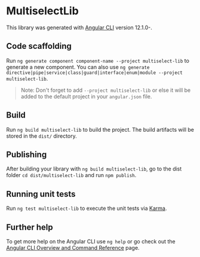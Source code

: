 # MultiselectLib

This library was generated with [Angular CLI](https://github.com/angular/angular-cli) version 12.1.0-.

## Code scaffolding

Run `ng generate component component-name --project multiselect-lib` to generate a new component. You can also use `ng generate directive|pipe|service|class|guard|interface|enum|module --project multiselect-lib`.
> Note: Don't forget to add `--project multiselect-lib` or else it will be added to the default project in your `angular.json` file. 

## Build

Run `ng build multiselect-lib` to build the project. The build artifacts will be stored in the `dist/` directory.

## Publishing

After building your library with `ng build multiselect-lib`, go to the dist folder `cd dist/multiselect-lib` and run `npm publish`.

## Running unit tests

Run `ng test multiselect-lib` to execute the unit tests via [Karma](https://karma-runner.github.io).

## Further help

To get more help on the Angular CLI use `ng help` or go check out the [Angular CLI Overview and Command Reference](https://angular.io/cli) page.
